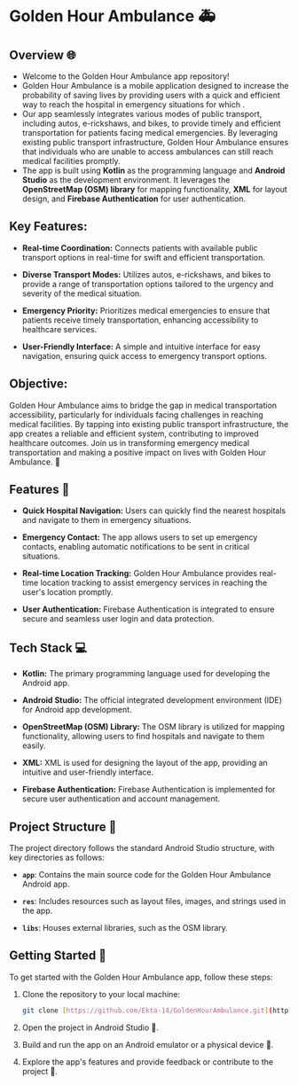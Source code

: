 # Golden Hour Ambulance 🚑

## Overview 🌐

- Welcome to the Golden Hour Ambulance app repository!
- Golden Hour Ambulance is a mobile application designed to increase the probability of saving lives by providing users with a quick and efficient way to reach the hospital in emergency situations for which .
- Our app seamlessly integrates various modes of public transport, including autos, e-rickshaws, and bikes, to provide timely and efficient transportation for patients facing medical emergencies. By leveraging existing public transport infrastructure, Golden Hour Ambulance ensures that individuals who are unable to access ambulances can still reach medical facilities promptly.
- The app is built using **Kotlin** as the programming language and **Android Studio** as the development environment. It leverages the **OpenStreetMap (OSM) library** for mapping functionality, **XML** for layout design, and **Firebase Authentication** for user authentication.

## Key Features:

- **Real-time Coordination:** Connects patients with available public transport options in real-time for swift and efficient transportation.

- **Diverse Transport Modes:** Utilizes autos, e-rickshaws, and bikes to provide a range of transportation options tailored to the urgency and severity of the medical situation.

- **Emergency Priority:** Prioritizes medical emergencies to ensure that patients receive timely transportation, enhancing accessibility to healthcare services.

- **User-Friendly Interface:** A simple and intuitive interface for easy navigation, ensuring quick access to emergency transport options.

## Objective:

Golden Hour Ambulance aims to bridge the gap in medical transportation accessibility, particularly for individuals facing challenges in reaching medical facilities. By tapping into existing public transport infrastructure, the app creates a reliable and efficient system, contributing to improved healthcare outcomes. Join us in transforming emergency medical transportation and making a positive impact on lives with Golden Hour Ambulance. 🌟

## Features 🚀

- **Quick Hospital Navigation:** Users can quickly find the nearest hospitals and navigate to them in emergency situations.
  
- **Emergency Contact:** The app allows users to set up emergency contacts, enabling automatic notifications to be sent in critical situations.

- **Real-time Location Tracking:** Golden Hour Ambulance provides real-time location tracking to assist emergency services in reaching the user's location promptly.

- **User Authentication:** Firebase Authentication is integrated to ensure secure and seamless user login and data protection.

## Tech Stack 💻

- **Kotlin:** The primary programming language used for developing the Android app.

- **Android Studio:** The official integrated development environment (IDE) for Android app development.

- **OpenStreetMap (OSM) Library:** The OSM library is utilized for mapping functionality, allowing users to find hospitals and navigate to them easily.

- **XML:** XML is used for designing the layout of the app, providing an intuitive and user-friendly interface.

- **Firebase Authentication:** Firebase Authentication is implemented for secure user authentication and account management.

## Project Structure 📁

The project directory follows the standard Android Studio structure, with key directories as follows:

- **`app`**: Contains the main source code for the Golden Hour Ambulance Android app.
  
- **`res`**: Includes resources such as layout files, images, and strings used in the app.

- **`libs`**: Houses external libraries, such as the OSM library.

## Getting Started 🏁

To get started with the Golden Hour Ambulance app, follow these steps:

1. Clone the repository to your local machine:

   ```bash
   git clone [https://github.com/Ekta-14/GoldenHourAmbulance.git](https://github.com/Ekta-14/GoldenHourAmbulance)

2. Open the project in Android Studio 🚀.

3. Build and run the app on an Android emulator or a physical device 📲.

4. Explore the app's features and provide feedback or contribute to the project 💬.
